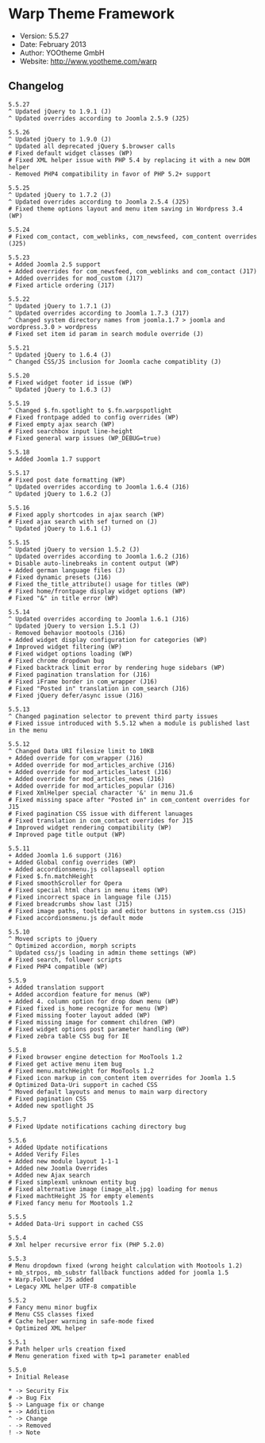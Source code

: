 # Warp Theme Framework #

- Version: 5.5.27
- Date: February 2013
- Author: YOOtheme GmbH
- Website: <http://www.yootheme.com/warp>

## Changelog

	5.5.27
	^ Updated jQuery to 1.9.1 (J)
	^ Updated overrides according to Joomla 2.5.9 (J25)

	5.5.26
	^ Updated jQuery to 1.9.0 (J)
	^ Updated all deprecated jQuery $.browser calls
	# Fixed default widget classes (WP)
	# Fixed XML helper issue with PHP 5.4 by replacing it with a new DOM helper
	- Removed PHP4 compatibility in favor of PHP 5.2+ support

	5.5.25
	^ Updated jQuery to 1.7.2 (J)
	^ Updated overrides according to Joomla 2.5.4 (J25)
	# Fixed theme options layout and menu item saving in Wordpress 3.4 (WP)

	5.5.24
	# Fixed com_contact, com_weblinks, com_newsfeed, com_content overrides (J25)

	5.5.23
	+ Added Joomla 2.5 support
	+ Added overrides for com_newsfeed, com_weblinks and com_contact (J17) 
	+ Added overrides for mod_custom (J17) 
	# Fixed article ordering (J17)

	5.5.22
	^ Updated jQuery to 1.7.1 (J)
	^ Updated overrides according to Joomla 1.7.3 (J17)
	^ Changed system directory names from joomla.1.7 > joomla and wordpress.3.0 > wordpress
	# Fixed set item id param in search module override (J)

	5.5.21
	^ Updated jQuery to 1.6.4 (J)
	^ Changed CSS/JS inclusion for Joomla cache compatiblity (J)

	5.5.20
	# Fixed widget footer id issue (WP)
	^ Updated jQuery to 1.6.3 (J)

	5.5.19
	^ Changed $.fn.spotlight to $.fn.warpspotlight
	# Fixed frontpage added to config overrides (WP)
	# Fixed empty ajax search (WP)
	# Fixed searchbox input line-height
	# Fixed general warp issues (WP_DEBUG=true)

	5.5.18
	+ Added Joomla 1.7 support

	5.5.17
	# Fixed post date formatting (WP)
	^ Updated overrides according to Joomla 1.6.4 (J16)
	^ Updated jQuery to 1.6.2 (J)

	5.5.16
	# Fixed apply shortcodes in ajax search (WP)
	# Fixed ajax search with sef turned on (J)
	^ Updated jQuery to 1.6.1 (J)

	5.5.15
	^ Updated jQuery to version 1.5.2 (J)
	^ Updated overrides according to Joomla 1.6.2 (J16)
	+ Disable auto-linebreaks in content output (WP)
	+ Added german language files (J)
	# Fixed dynamic presets (J16)
	# Fixed the_title_attribute() usage for titles (WP)
	# Fixed home/frontpage display widget options (WP)
	# Fixed "&" in title error (WP)

	5.5.14
	^ Updated overrides according to Joomla 1.6.1 (J16)
	^ Updated jQuery to version 1.5.1 (J)
	- Removed behavior mootools (J16)
	+ Added widget display configuration for categories (WP)
	# Improved widget filtering (WP)
	# Fixed widget options loading (WP)
	# Fixed chrome dropdown bug
	# Fixed backtrack limit error by rendering huge sidebars (WP)
	# Fixed pagination translation for (J16)
	# Fixed iFrame border in com_wrapper (J16)
	# Fixed "Posted in" translation in com_search (J16)
	# Fixed jQuery defer/async issue (J16)

	5.5.13
	^ Changed pagination selector to prevent third party issues
	# Fixed issue introduced with 5.5.12 when a module is published last in the menu

	5.5.12
	^ Changed Data URI filesize limit to 10KB
	+ Added override for com_wrapper (J16)
	+ Added override for mod_articles_archive (J16)
	+ Added override for mod_articles_latest (J16)
	+ Added override for mod_articles_news (J16)
	+ Added override for mod_articles_popular (J16)
	# Fixed XmlHelper special character '&' in menu J1.6
	# Fixed missing space after "Posted in" in com_content overrides for J15
	# Fixed pagination CSS issue with different lanuages
	# Fixed translation in com_contact overrides for J15
	# Improved widget rendering compatibility (WP)
	# Improved page title output (WP)

	5.5.11
	+ Added Joomla 1.6 support (J16)
	+ Added Global config overrides (WP)
	+ Added accordionsmenu.js collapseall option
	# Fixed $.fn.matchHeight
	# Fixed smoothScroller for Opera
	# Fixed special html chars in menu items (WP)
	# Fixed incorrect space in language file (J15)
	# Fixed breadcrumbs show last (J15)
	# Fixed image paths, tooltip and editor buttons in system.css (J15)
	# Fixed accordionsmenu.js default mode

	5.5.10
	^ Moved scripts to jQuery
	^ Optimized accordion, morph scripts
	^ Updated css/js loading in admin theme settings (WP)
	# Fixed search, follower scripts
	# Fixed PHP4 compatible (WP)

	5.5.9
	+ Added translation support
	+ Added accordion feature for menus (WP)
	+ Added 4. column option for drop down menu (WP)
	# Fixed fixed is_home recognize for menu (WP)
	# Fixed missing footer layout added (WP)
	# Fixed missing image for comment children (WP)
	# Fixed widget options post parameter handling (WP)
	# Fixed zebra table CSS bug for IE

	5.5.8
	# Fixed browser engine detection for MooTools 1.2
	# Fixed get active menu item bug
	# Fixed menu.matchHeight for MooTools 1.2
	# Fixed icon markup in com_content item overrides for Joomla 1.5
	# Optimized Data-Uri support in cached CSS
	^ Moved default layouts and menus to main warp directory
	# Fixed pagination CSS
	+ Added new spotlight JS

	5.5.7
	# Fixed Update notifications caching directory bug

	5.5.6
	+ Added Update notifications
	+ Added Verify Files
	+ Added new module layout 1-1-1
	+ Added new Joomla Overrides
	+ Added new Ajax search
    # Fixed simplexml unknown entity bug
    # Fixed alternative image (image_alt.jpg) loading for menus
    # Fixed machtHeight JS for empty elements
    # Fixed fancy menu for Mootools 1.2

	5.5.5
	+ Added Data-Uri support in cached CSS
	
	5.5.4
	# Xml helper recursive error fix (PHP 5.2.0)
	
	5.5.3
	# Menu dropdown fixed (wrong height calculation with Mootools 1.2)
	+ mb_strpos, mb_substr fallback functions added for joomla 1.5
	+ Warp.Follower JS added
	+ Legacy XML helper UTF-8 compatible

	5.5.2
	# Fancy menu minor bugfix
	# Menu CSS classes fixed
	# Cache helper warning in safe-mode fixed
	+ Optimized XML helper

	5.5.1
	# Path helper urls creation fixed
	# Menu generation fixed with tp=1 parameter enabled

	5.5.0
	+ Initial Release

	* -> Security Fix
	# -> Bug Fix
	$ -> Language fix or change
	+ -> Addition
	^ -> Change
	- -> Removed
	! -> Note
